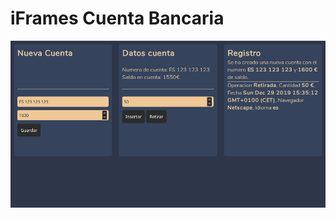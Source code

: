 # iFrames Cuenta Bancaria

![](https://raw.githubusercontent.com/seddin/iframes-cuenta-bancaria/master/screenshot.png)
